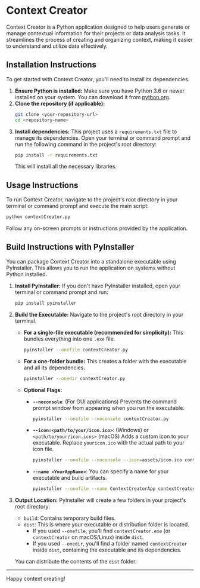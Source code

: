 # Context Creator

Context Creator is a Python application designed to help users generate or manage contextual information for their projects or data analysis tasks. It streamlines the process of creating and organizing context, making it easier to understand and utilize data effectively.

## Installation Instructions

To get started with Context Creator, you'll need to install its dependencies.

1.  **Ensure Python is installed:** Make sure you have Python 3.6 or newer installed on your system. You can download it from [python.org](https://www.python.org/downloads/).
2.  **Clone the repository (if applicable):**
    ```bash
    git clone <your-repository-url>
    cd <repository-name>
    ```
3.  **Install dependencies:**
    This project uses a `requirements.txt` file to manage its dependencies. Open your terminal or command prompt and run the following command in the project's root directory:
    ```bash
    pip install -r requirements.txt
    ```
    This will install all the necessary libraries.

## Usage Instructions

To run Context Creator, navigate to the project's root directory in your terminal or command prompt and execute the main script:

```bash
python contextCreator.py
```

Follow any on-screen prompts or instructions provided by the application.

## Build Instructions with PyInstaller

You can package Context Creator into a standalone executable using PyInstaller. This allows you to run the application on systems without Python installed.

1.  **Install PyInstaller:**
    If you don't have PyInstaller installed, open your terminal or command prompt and run:
    ```bash
    pip install pyinstaller
    ```

2.  **Build the Executable:**
    Navigate to the project's root directory in your terminal.

    *   **For a single-file executable (recommended for simplicity):**
        This bundles everything into one `.exe` file.
        ```bash
        pyinstaller --onefile contextCreator.py
        ```

    *   **For a one-folder bundle:**
        This creates a folder with the executable and all its dependencies.
        ```bash
        pyinstaller --onedir contextCreator.py
        ```

    *   **Optional Flags:**
        *   **`--noconsole`**: (For GUI applications) Prevents the command prompt window from appearing when you run the executable.
            ```bash
            pyinstaller --onefile --noconsole contextCreator.py
            ```
        *   **`--icon=<path/to/your/icon.ico>`**: (Windows) or `<path/to/your/icon.icns>` (macOS) Adds a custom icon to your executable. Replace `youricon.ico` with the actual path to your icon file.
            ```bash
            pyinstaller --onefile --noconsole --icon=assets/icon.ico contextCreator.py
            ```
        *   **`--name <YourAppName>`**: You can specify a name for your executable and build artifacts.
            ```bash
            pyinstaller --onefile --name ContextCreatorApp contextCreator.py
            ```

3.  **Output Location:**
    PyInstaller will create a few folders in your project's root directory:
    *   `build`: Contains temporary build files.
    *   `dist`: This is where your executable or distribution folder is located.
        *   If you used `--onefile`, you'll find `contextCreator.exe` (or `contextCreator` on macOS/Linux) inside `dist`.
        *   If you used `--onedir`, you'll find a folder named `contextCreator` inside `dist`, containing the executable and its dependencies.

    You can distribute the contents of the `dist` folder.

---

Happy context creating!
